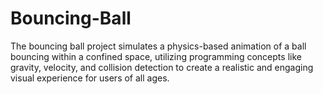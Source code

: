 # Bouncing-Ball
The bouncing ball project simulates a physics-based animation of a ball bouncing within a confined space, utilizing programming concepts like gravity, velocity, and collision detection to create a realistic and engaging visual experience for users of all ages.
